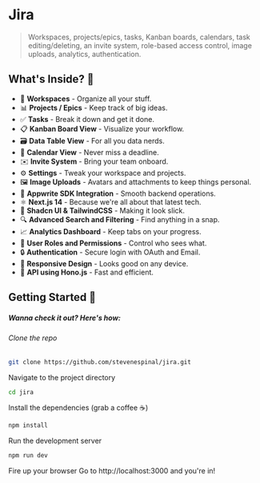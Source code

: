 # Jira

> Workspaces, projects/epics, tasks, Kanban boards, calendars, task editing/deleting, an invite system, role-based access control, image uploads, analytics, authentication.

## What's Inside? 🎁

- 🏢 **Workspaces** - Organize all your stuff.
- 📊 **Projects / Epics** - Keep track of big ideas.
- ✅ **Tasks** - Break it down and get it done.
- 📋 **Kanban Board View** - Visualize your workflow.
- 🗃️ **Data Table View** - For all you data nerds.
- 📅 **Calendar View** - Never miss a deadline.
- ✉️ **Invite System** - Bring your team onboard.
- ⚙️ **Settings** - Tweak your workspace and projects.
- 🖼️ **Image Uploads** - Avatars and attachments to keep things personal.
- 🔌 **Appwrite SDK Integration** - Smooth backend operations.
- ⚛️ **Next.js 14** - Because we're all about that latest tech.
- 🎨 **Shadcn UI & TailwindCSS** - Making it look slick.
- 🔍 **Advanced Search and Filtering** - Find anything in a snap.
- 📈 **Analytics Dashboard** - Keep tabs on your progress.
- 👥 **User Roles and Permissions** - Control who sees what.
- 🔒 **Authentication** - Secure login with OAuth and Email.
- 📱 **Responsive Design** - Looks good on any device.
- 🚀 **API using Hono.js** - Fast and efficient.

## Getting Started 🚀

##### Wanna check it out? Here's how:

###### Clone the repo

```bash
git clone https://github.com/stevenespinal/jira.git
```

Navigate to the project directory

```bash
cd jira
```

Install the dependencies (grab a coffee ☕)

```bash
npm install
```

Run the development server

```bash
npm run dev
```

Fire up your browser
Go to http://localhost:3000 and you're in!
